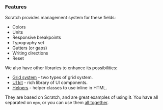 ### Features

Scratch provides management system for these fields:

 * Colors
 * Units
 * Responsive breakpoints
 * Typography set
 * Gutters (or gaps)
 * Writing directions
 * Reset

We also have other libraries to enhance its possibilities:

 * [Grid system](https://github.com/scratch-css/grid) - two types of grid system.
 * [UI kit](https://github.com/scratch-css/ui) - rich library of UI components.
 * [Helpers](https://github.com/scratch-css/helpers) - helper classes to use inline in HTML.

They are based on Scratch, and are great examples of using it. You have all separated on `npm`, or you can use them [all together](https://github.com/scratch-css/all).
